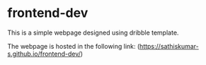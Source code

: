 # frontend-dev

This is a simple webpage designed using dribble template.

The webpage is hosted in the following link:
(https://sathiskumar-s.github.io/frontend-dev/)
